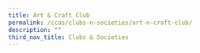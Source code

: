 ```yaml
---
title: Art & Craft Club
permalink: /ccas/clubs-n-societies/art-n-craft-club/
description: ""
third_nav_title: Clubs & Societies
---
```

